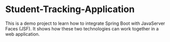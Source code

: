 # Student-Tracking-Application
This is a demo project to learn how to integrate Spring Boot with JavaServer Faces (JSF). It shows how these two technologies can work together in a web application.
